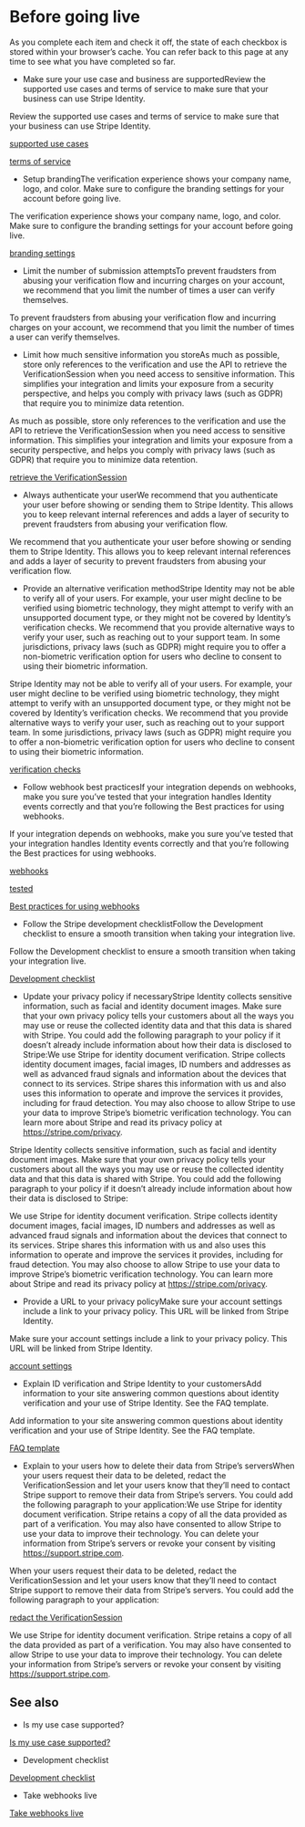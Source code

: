 # Before going live

As you complete each item and check it off, the state of each checkbox is stored within your browser’s cache. You can refer back to this page at any time to see what you have completed so far.

- Make sure your use case and business are supportedReview the supported use cases and terms of service to make sure that your business can use Stripe Identity.

Review the supported use cases and terms of service to make sure that your business can use Stripe Identity.

[supported use cases](/identity/use-cases)

[terms of service](https://stripe.com/identity/legal)

- Setup brandingThe verification experience shows your company name, logo, and color. Make sure to configure the branding settings for your account before going live.

The verification experience shows your company name, logo, and color. Make sure to configure the branding settings for your account before going live.

[branding settings](https://dashboard.stripe.com/settings/branding)

- Limit the number of submission attemptsTo prevent fraudsters from abusing your verification flow and incurring charges on your account, we recommend that you limit the number of times a user can verify themselves.

To prevent fraudsters from abusing your verification flow and incurring charges on your account, we recommend that you limit the number of times a user can verify themselves.

- Limit how much sensitive information you storeAs much as possible, store only references to the verification and use the API to retrieve the VerificationSession when you need access to sensitive information. This simplifies your integration and limits your exposure from a security perspective, and helps you comply with privacy laws (such as GDPR) that require you to minimize data retention.

As much as possible, store only references to the verification and use the API to retrieve the VerificationSession when you need access to sensitive information. This simplifies your integration and limits your exposure from a security perspective, and helps you comply with privacy laws (such as GDPR) that require you to minimize data retention.

[retrieve the VerificationSession](/api/identity/verification_sessions/retrieve)

- Always authenticate your userWe recommend that you authenticate your user before showing or sending them to Stripe Identity. This allows you to keep relevant internal references and adds a layer of security to prevent fraudsters from abusing your verification flow.

We recommend that you authenticate your user before showing or sending them to Stripe Identity. This allows you to keep relevant internal references and adds a layer of security to prevent fraudsters from abusing your verification flow.

- Provide an alternative verification methodStripe Identity may not be able to verify all of your users. For example, your user might decline to be verified using biometric technology, they might attempt to verify with an unsupported document type, or they might not be covered by Identity’s verification checks. We recommend that you provide alternative ways to verify your user, such as reaching out to your support team. In some jurisdictions, privacy laws (such as GDPR) might require you to offer a non-biometric verification option for users who decline to consent to using their biometric information.

Stripe Identity may not be able to verify all of your users. For example, your user might decline to be verified using biometric technology, they might attempt to verify with an unsupported document type, or they might not be covered by Identity’s verification checks. We recommend that you provide alternative ways to verify your user, such as reaching out to your support team. In some jurisdictions, privacy laws (such as GDPR) might require you to offer a non-biometric verification option for users who decline to consent to using their biometric information.

[verification checks](/identity/verification-checks)

- Follow webhook best practicesIf your integration depends on webhooks, make you sure you’ve tested that your integration handles Identity events correctly and that you’re following the Best practices for using webhooks.

If your integration depends on webhooks, make you sure you’ve tested that your integration handles Identity events correctly and that you’re following the Best practices for using webhooks.

[webhooks](/webhooks#webhooks-def)

[tested](/identity/handle-verification-outcomes#test)

[Best practices for using webhooks](/webhooks#best-practices)

- Follow the Stripe development checklistFollow the Development checklist to ensure a smooth transition when taking your integration live.

Follow the Development checklist to ensure a smooth transition when taking your integration live.

[Development checklist](/get-started/checklist/go-live)

- Update your privacy policy if necessaryStripe Identity collects sensitive information, such as facial and identity document images. Make sure that your own privacy policy tells your customers about all the ways you may use or reuse the collected identity data and that this data is shared with Stripe. You could add the following paragraph to your policy if it doesn’t already include information about how their data is disclosed to Stripe:We use Stripe for identity document verification. Stripe collects identity document images, facial images, ID numbers and addresses as well as advanced fraud signals and information about the devices that connect to its services. Stripe shares this information with us and also uses this information to operate and improve the services it provides, including for fraud detection. You may also choose to allow Stripe to use your data to improve Stripe’s biometric verification technology. You can learn more about Stripe and read its privacy policy at https://stripe.com/privacy.

Stripe Identity collects sensitive information, such as facial and identity document images. Make sure that your own privacy policy tells your customers about all the ways you may use or reuse the collected identity data and that this data is shared with Stripe. You could add the following paragraph to your policy if it doesn’t already include information about how their data is disclosed to Stripe:

We use Stripe for identity document verification. Stripe collects identity document images, facial images, ID numbers and addresses as well as advanced fraud signals and information about the devices that connect to its services. Stripe shares this information with us and also uses this information to operate and improve the services it provides, including for fraud detection. You may also choose to allow Stripe to use your data to improve Stripe’s biometric verification technology. You can learn more about Stripe and read its privacy policy at https://stripe.com/privacy.

- Provide a URL to your privacy policyMake sure your account settings include a link to your privacy policy. This URL will be linked from Stripe Identity.

Make sure your account settings include a link to your privacy policy. This URL will be linked from Stripe Identity.

[account settings](https://dashboard.stripe.com/settings/account?support_details=true)

- Explain ID verification and Stripe Identity to your customersAdd information to your site answering common questions about identity verification and your use of Stripe Identity. See the FAQ template.

Add information to your site answering common questions about identity verification and your use of Stripe Identity. See the FAQ template.

[FAQ template](/identity/explaining-identity)

- Explain to your users how to delete their data from Stripe’s serversWhen your users request their data to be deleted, redact the VerificationSession and let your users know that they’ll need to contact Stripe support to remove their data from Stripe’s servers. You could add the following paragraph to your application:We use Stripe for identity document verification. Stripe retains a copy of all the data provided as part of a verification. You may also have consented to allow Stripe to use your data to improve their technology. You can delete your information from Stripe’s servers or revoke your consent by visiting https://support.stripe.com.

When your users request their data to be deleted, redact the VerificationSession and let your users know that they’ll need to contact Stripe support to remove their data from Stripe’s servers. You could add the following paragraph to your application:

[redact the VerificationSession](/identity/verification-sessions#redact)

We use Stripe for identity document verification. Stripe retains a copy of all the data provided as part of a verification. You may also have consented to allow Stripe to use your data to improve their technology. You can delete your information from Stripe’s servers or revoke your consent by visiting https://support.stripe.com.

## See also

- Is my use case supported?

[Is my use case supported?](/identity/use-cases)

- Development checklist

[Development checklist](/get-started/checklist/go-live)

- Take webhooks live

[Take webhooks live](/webhooks#register-webhook)
